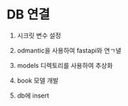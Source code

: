 # DB 연결

1. 시크릿 변수 설정

2. odmantic을 사용하여 fastapi와 연ㄱ녈

3. models 디렉토리를 사용하여 추상화

4. book 모델 개발

5. db에 insert